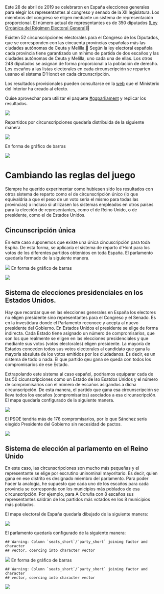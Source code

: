 Este 28 de abril de 2019 se celebraron en España elecciones generales
para elegir los representantes al congreso y senado de la XII
legislatura. Los miembros del congreso se eligen mediante un sistema de
representación proporcional. El número actual de representantes es de
350 diputados \[[Ley Orgánica del Régimen Electoral
General](https://es.wikipedia.org/wiki/Legislaci%C3%B3n_electoral_espa%C3%B1ola)\]

Existen 52 circunscripciones electorales para el Congreso de los
Diputados, que se corresponden con las cincuenta provincias españolas
más las ciudades autónomas de Ceuta y Melilla. Según la ley electoral
española cada provincia tiene garantizado un mínimo de partida de dos
escaños y las ciudades autónomas de Ceuta y Melilla, uno cada una de
ellas. Los otros 248 diputados se asignan de forma proporcional a la
población de derecho. Los escaños a las listas electorales en cada
circunscripción se reparten usanso el sistema D’Hondt en cada
circunscripción.

Los resultados provisionales pueden consultarse en la
[web](https://resultados.eleccionesgenerales19.es/Congreso/Total-nacional/0/es)
que el Ministerio del Interior ha creado al efecto.

Quise aprovechar para utilizar el paquete
[\#ggparliament](https://github.com/RobWHickman/ggparliament) y replicar
los resultados.

 
![](elecciones_md_files/figure-markdown_github/unnamed-chunk-1-1.png)

 
Repartidos por circunscripciones quedaría distribuida de la siguiente
manera


<img src="elecciones_md_files/figure-markdown_github/unnamed-chunk-3-1.png" style="display: block; margin: auto;" />

En forma de gráfico de barras

![](elecciones_md_files/figure-markdown_github/unnamed-chunk-4-1.png)

Cambiando las reglas del juego
==============================

Siempre he querido experimentar como hubiesen sido los resultados con
otros sistema de reparto como el de circunscripción único (lo que
equivaldría a que el peso de un voto sería el mismo para todas las
provincias) o incluso si utilizasen los sistemas empleados en otros
países para la elección de representantes, como el de Reino Unido, o de
presidente, como el de Estados Unidos.

Cincunscripción única
---------------------

En este caso suponemos que existe una única cincuscripción para toda
Espña. De esta forma, se aplicaría el sistema de reparto d’Hont para los
votos de los diferentes partidos obtenidos en toda España. El parlamento
quedaría formado de la siguiente manera.

![](elecciones_md_files/figure-markdown_github/unnamed-chunk-5-1.png) En
forma de gráfico de barras

![](elecciones_md_files/figure-markdown_github/unnamed-chunk-6-1.png)

## Sistema de elecciones presidenciales en los Estados Unidos.

Hay que recordar que en las elecciones generales en España los electores
no eligen presidente sino representantes para el Congreso y el Senado.
Es en la investidura donde el Parlamento reconoce y acepta al nuevo
presidente del Gobierno. En Estados Unidos el presidente se elige de
forma indirecta. Cada Estado tiene asignado un número de compromisarios,
que son los que realmente se eligen en las elecciones presidenciales y
que mediante sus votos (votos electorales) eligen presidente. La mayoría
de Estados conceden todos sus votos electorales al candidato que gana la
mayoría absuluta de los votos emitidos por los ciudadanos. Es decir, es
un sistema de todo o nada. El que partido qeu gana se queda con todos
los compromisarios de ese Estado.

Extrapolando este sistema al caso español, podríamos equiparar cada de
las 50 cicunscripciones como un Estado de lso Esatdos Unidos y el número
de compromisarios con el número de escaños asigandos a dicha
circunscripción. De esta manera, el partido que gana esa circunscripción
se lleva todos los escaños (compromisarios) asociados a esa
circunscripción. El mapa quedaría configurado de la siguiente manera.



<img src="elecciones_md_files/figure-markdown_github/unnamed-chunk-7-1.png" style="display: block; margin: auto;" />

El PSOE tendría más de 176 compromisarios, por lo que Sánchez sería
elegido Presidente del Gobierno sin necesidad de pactos.

![](elecciones_md_files/figure-markdown_github/unnamed-chunk-8-1.png)

Sistema de elección al parlamento en el Reino Unido
---------------------------------------------------

En este caso, las circunscripciones son mucho más pequeñas y el
representante se elige por escrutino uninominal mayoritario. Es decir,
quien gana en ese distrito es designado miembro del parlamento. Para
poder hacer la analogía, he supuesto que cada uno de los escaños para
cada provincia se corresponda con los municipios más poblados de esa
circunscripción. Por ejemplo, para A Coruña con 8 escaños sus
representantes saldrán de los partidos más votados en los 8 municipios
más poblados.

El mapa electoral de España quedaría dibujado de la siguiente manera:



<img src="elecciones_md_files/figure-markdown_github/unnamed-chunk-9-1.png" style="display: block; margin: auto;" />

El parlamento quedaría configurado de la siguiente manera:

    ## Warning: Column `seats_short`/`party_short` joining factor and character
    ## vector, coercing into character vector

![](elecciones_md_files/figure-markdown_github/unnamed-chunk-10-1.png)
En forma de gráfico de barras

    ## Warning: Column `seats_short`/`party_short` joining factor and character
    ## vector, coercing into character vector

![](elecciones_md_files/figure-markdown_github/unnamed-chunk-11-1.png)
